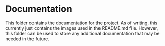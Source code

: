 # Documentation

This folder contains the documentation for the project. As of writing, this currently just contains the images used in
the README.md file. However, this folder can be used to store any additional documentation that may be needed in the
future.
